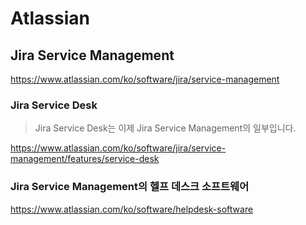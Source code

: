 # Atlassian

## Jira Service Management

<https://www.atlassian.com/ko/software/jira/service-management>

### Jira Service Desk

> Jira Service Desk는 이제 Jira Service Management의 일부입니다.

<https://www.atlassian.com/ko/software/jira/service-management/features/service-desk>

### Jira Service Management의 헬프 데스크 소프트웨어

<https://www.atlassian.com/ko/software/helpdesk-software>
